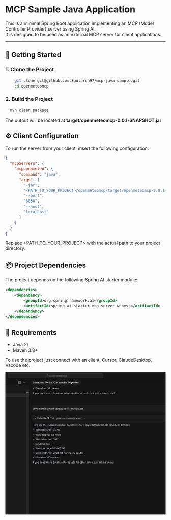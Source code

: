 # MCP Sample Java Application

This is a minimal Spring Boot application implementing an MCP (Model Controller Provider) server using Spring AI.  
It is designed to be used as an external MCP server for client applications.

---

## 🚀 Getting Started

### 1. Clone the Project

```bash
    git clone git@github.com:Saularch97/mcp-java-sample.git
    cd openmeteomcp
```

### 2. Build the Project
```bash
  mvn clean package
```

The output will be located at **target/openmeteomcp-0.0.1-SNAPSHOT.jar**

## ⚙️ Client Configuration
To run the server from your client, insert the following configuration:

```json
{
  "mcpServers": {
    "mcpopenmeteo": {
      "command": "java",
      "args": [
        "-jar",
        "<PATH_TO_YOUR_PROJECT>/openmeteomcp/target/openmeteomcp-0.0.1-SNAPSHOT.jar",
        "--port",
        "8080",
        "--host",
        "localhost"
      ]
    }
  }
}
```
Replace <PATH_TO_YOUR_PROJECT> with the actual path to your project directory.

## 📦 Project Dependencies

The project depends on the following Spring AI starter module:
```xml
<dependencies>
    <dependency>
        <groupId>org.springframework.ai</groupId>
        <artifactId>spring-ai-starter-mcp-server-webmvc</artifactId>
    </dependency>
</dependencies>
```
## 🧰 Requirements
- Java 21
- Maven 3.8+

To use the project just connect with an client, Cursor, ClaudeDesktop, Vscode etc.

![img.png](img.png)


